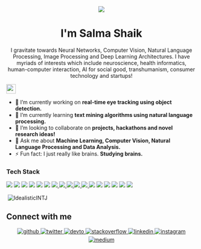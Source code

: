 <div align="center">
<img src="https://user-images.githubusercontent.com/42115530/92640221-9728ca00-f2fa-11ea-8994-c72b26e937de.gif" align="center"/>
</div>
<h1 align="center">I'm Salma Shaik</h1>
<p> <center>I gravitate towards Neural Networks, Computer Vision, Natural Language Processing, Image Processing and Deep Learning Architectures. I have myriads of interests which include neuroscience, health informatics, human-computer interaction, AI for social good, transhumanism, consumer technology and startups!</center> </p>

<img height="25" src="https://komarev.com/ghpvc/?username=IdealisticINTJ&color=blue" />
<a href="https://github.com/ruch798">
</a>
</p>

- 🔭 I’m currently working on **real-time eye tracking using object detection.**
- 🌱 I’m currently learning **text mining algorithms using natural language processing.**
- 🤝 I’m looking to collaborate on **projects, hackathons and novel research ideas!**
- 💬 Ask me about **Machine Learning, Computer Vision, Natural Language Processing and Data Analysis.**
- ⚡ Fun fact: I just really like brains. **Studying brains.**

### Tech Stack
<!-- BLOG-POST-LIST:START -->
<!-- BLOG-POST-LIST:END -->

<p align="left"><img src="https://img.shields.io/badge/Python-3776AB?style=for-the-badge&logo=python&logoColor=white"/> <img src="https://img.shields.io/badge/HTML-239120?style=for-the-badge&logo=html5&logoColor=white"/> <img src="https://img.shields.io/badge/CSS-A020F0?&style=for-the-badge&logo=css3&logoColor=white"/> <img src="https://img.shields.io/badge/JavaScript-F7DF1E?style=for-the-badge&logo=javascript&logoColor=black"/> <img src="https://img.shields.io/badge/C-00599C?style=for-the-badge&logo=c&logoColor=white"/> <img src="https://img.shields.io/badge/C%2B%2B-29b6f6?style=for-the-badge&logo=c%2B%2B&logoColor=white"/> <a href="https://www.r-project.org/">
    <img src="https://img.shields.io/badge/R-276DC3?style=for-the-badge&logo=r&logoColor=whit"/>
  </a>
  <a href="https://docs.opencv.org/master/index.html">
    <img src="https://img.shields.io/badge/OpenCV-27338e?style=for-the-badge&logo=OpenCV&logoColor=white"/> </a>
  <a href="https://jupyter.org/">
    <img src="https://img.shields.io/badge/Jupyter-F37626.svg?&style=for-the-badge&logo=Jupyter&logoColor=white"/>
  </a>  <a href="https://www.tensorflow.org/">
    <img src="https://img.shields.io/badge/Tensorflow-F37654.svg?style=for-the-badge&logo=Tensorflow&logoColor=white"/>
  </a>  <a href="https://www.anaconda.com/">
    <img src="https://img.shields.io/badge/conda-342B029.svg?&style=for-the-badge&logo=anaconda&logoColor=white"/>
  </a> <img src="https://img.shields.io/badge/Markdown-000000?style=for-the-badge&logo=markdown&logoColor=white"/> <img src="https://img.shields.io/badge/Tailwind_CSS-38B2AC?style=for-the-badge&logo=tailwind-css&logoColor=white"/> <img src="https://img.shields.io/badge/Bootstrap-563D7C?style=for-the-badge&logo=bootstrap&logoColor=white"/> <img src="https://img.shields.io/badge/styled--components-DB7093?style=for-the-badge&logo=styled-components&logoColor=white"/> <img src="https://img.shields.io/badge/Material--UI-0081CB?style=for-the-badge&logo=material-ui&logoColor=white"/> <img src="https://img.shields.io/badge/MySQL-5723db?style=for-the-badge&logo=mysql&logoColor=white"/> 
</p>

<p>&nbsp;<img align="center" src="https://github-readme-stats.vercel.app/api?username=IdealisticINTJ&show_icons=true" alt="IdealisticINTJ" /></p>



## Connect with me  
<div align="center">
<a href="https://github.com/IdealisticINTJ" target="_blank">
<img src=https://img.shields.io/badge/github-%2324292e.svg?&style=for-the-badge&logo=github&logoColor=white alt=github style="margin-bottom: 5px;" />
</a>
<a href="https://twitter.com/IdealisticINTJ" target="_blank">
<img src=https://img.shields.io/badge/twitter-%2300acee.svg?&style=for-the-badge&logo=twitter&logoColor=white alt=twitter style="margin-bottom: 5px;" />
</a>
<a href="https://dev.to/idealisticintj" target="_blank">
<img src=https://img.shields.io/badge/dev.to-%2308090A.svg?&style=for-the-badge&logo=dev.to&logoColor=white alt=devto style="margin-bottom: 5px;" />
</a>
<a href="https://stackoverflow.com/users/15240145" target="_blank">
<img src=https://img.shields.io/badge/stackoverflow-%23F28032.svg?&style=for-the-badge&logo=stackoverflow&logoColor=white alt=stackoverflow style="margin-bottom: 5px;" />
</a>
<a href="https://linkedin.com/in/salma7" target="_blank">
<img src=https://img.shields.io/badge/linkedin-%231E77B5.svg?&style=for-the-badge&logo=linkedin&logoColor=white alt=linkedin style="margin-bottom: 5px;" />
</a>
<a href="https://instagram.com/idealisticintj" target="_blank">
<img src=https://img.shields.io/badge/instagram-%23000000.svg?&style=for-the-badge&logo=instagram&logoColor=white alt=instagram style="margin-bottom: 5px;" />
</a>
<a href="https://medium.com/@IdealisticINTJ" target="_blank">
<img src=https://img.shields.io/badge/medium-%23292929.svg?&style=for-the-badge&logo=medium&logoColor=white alt=medium style="margin-bottom: 5px;" />
</a>  
</div>  
  

                                                                                              
<!--
**IdealisticINTJ/IdealisticINTJ** is a ✨ _special_ ✨ repository because its `README.md` (this file) appears on your GitHub profile.
